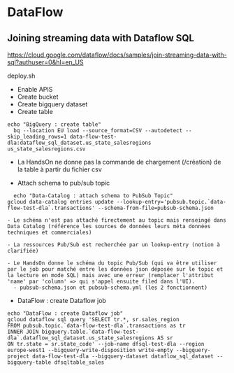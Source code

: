 # DataFlow 

## Joining streaming data with Dataflow SQL
https://cloud.google.com/dataflow/docs/samples/join-streaming-data-with-sql?authuser=0&hl=en_US

deploy.sh
  - Enable APIS
  - Create bucket
  - Create bigquery dataset
  - Create table
```Shell
echo "BigQuery : create table" 
  bq --location EU load --source_format=CSV --autodetect --skip_leading_rows=1 data-flow-test-dla:dataflow_sql_dataset.us_state_salesregions us_state_salesregions.csv
```
   - La HandsOn ne donne pas la commande de chargement (/création) de la table à partir du fichier csv

  - Attach schema to pub/sub topic
  
```Shell
  echo "Data-Catalog : attach schema to PubSub Topic" 
gcloud data-catalog entries update --lookup-entry='pubsub.topic.`data-flow-test-dla`.transactions' --schema-from-file=pubsub-schema.json
```
    - Le schéma n'est pas attaché firectement au topic mais renseingé dans Data Catalog (référence les sources de données leurs méta données techniques et commerciales)
    
    - La ressources Pub/Sub est recherchée par un lookup-entry (notion à clarifiée)
    
    - Le HandsOn donne le schéma du topic Pub/Sub (qui va être utiliser par le job pour matché entre les données json déposée sur le topic et la lecture en mode SQL) mais avec une erreur (remplacer l'attribut 'name' par 'column' => qui s'appel ensuite filed dans l'UI).
      - pubsub-schema.json et pubsub-schema.yml (les 2 fonctionnent)
  
  - DataFlow : create Dataflow job
  ```Shell
echo "DataFlow : create Dataflow job" 
gcloud dataflow sql query 'SELECT tr.*, sr.sales_region
FROM pubsub.topic.`data-flow-test-dla`.transactions as tr
  INNER JOIN bigquery.table.`data-flow-test-dla`.dataflow_sql_dataset.us_state_salesregions AS sr
  ON tr.state = sr.state_code' --job-name dfsql-test-dla --region europe-west1 --bigquery-write-disposition write-empty --bigquery-project data-flow-test-dla --bigquery-dataset dataflow_sql_dataset --bigquery-table dfsqltable_sales
```


